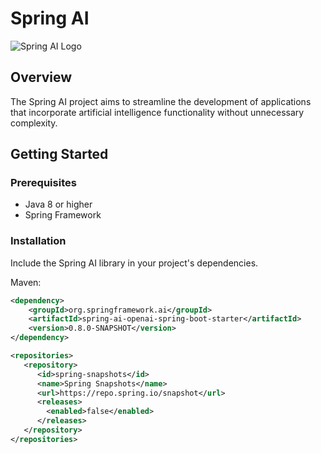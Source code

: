 # Spring AI

![Spring AI Logo](./docs/images/logo.png)

## Overview

The Spring AI project aims to streamline the development of applications that incorporate artificial intelligence functionality without unnecessary complexity.

## Getting Started

### Prerequisites

- Java 8 or higher
- Spring Framework

### Installation

Include the Spring AI library in your project's dependencies.

Maven:

```xml
<dependency>
    <groupId>org.springframework.ai</groupId>
    <artifactId>spring-ai-openai-spring-boot-starter</artifactId>
    <version>0.8.0-SNAPSHOT</version>
</dependency>

<repositories>
   <repository>
      <id>spring-snapshots</id>
      <name>Spring Snapshots</name>
      <url>https://repo.spring.io/snapshot</url>
      <releases>
        <enabled>false</enabled>
      </releases>
   </repository>
</repositories>
